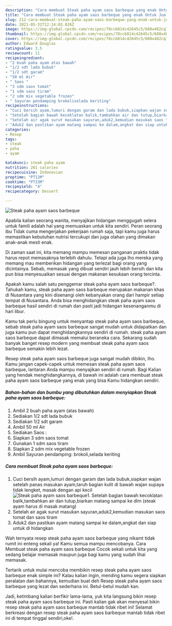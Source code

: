 ```yaml
---
description: "Cara membuat Steak paha ayam saos barbeque yang enak Untuk Jualan"
title: "Cara membuat Steak paha ayam saos barbeque yang enak Untuk Jualan"
slug: 212-cara-membuat-steak-paha-ayam-saos-barbeque-yang-enak-untuk-jualan
date: 2021-05-31T12:14:03.026Z
image: https://img-global.cpcdn.com/recipes/78ccb814c42645c5/680x482cq70/steak-paha-ayam-saos-barbeque-foto-resep-utama.jpg
thumbnail: https://img-global.cpcdn.com/recipes/78ccb814c42645c5/680x482cq70/steak-paha-ayam-saos-barbeque-foto-resep-utama.jpg
cover: https://img-global.cpcdn.com/recipes/78ccb814c42645c5/680x482cq70/steak-paha-ayam-saos-barbeque-foto-resep-utama.jpg
author: Edward Douglas
ratingvalue: 3.5
reviewcount: 11
recipeingredient:
- "2 buah paha ayam atas bawah"
- "1/2 sdt lada bubuk"
- "1/2 sdt garam"
- "50 ml Air"
- " Saos "
- "3 sdm saos tomat"
- "1 sdm saos tiram"
- "2 sdm mix vegetable frozen"
- " Sayuran pendamping brokoliselada keriting"
recipeinstructions:
- "Cuci bersih ayam,lumuri dengan garam dan lada bubuk,siapkan wajan setelah panas masukan ayam,taruh bagian kulit di bawah wajan supaya tidak lengket, masak dengan api kecil"
- "Setelah bagian bawah kecoklatan balik,tambahkan air dan tutup,biarkan matang sampai ke dlm (steak ayam harus di masak matang)"
- "Setelah air agak surut masukan sayuran,aduk2,kemudian masukan saos tomat dan saos tiram"
- "Aduk2 dan pastikan ayam matang sampai ke dalam,angkat dan siap untuk di hidangkan"
categories:
- Resep
tags:
- steak
- paha
- ayam

katakunci: steak paha ayam 
nutrition: 261 calories
recipecuisine: Indonesian
preptime: "PT12M"
cooktime: "PT33M"
recipeyield: "4"
recipecategory: Dessert

---
```



![Steak paha ayam saos barbeque](https://img-global.cpcdn.com/recipes/78ccb814c42645c5/680x482cq70/steak-paha-ayam-saos-barbeque-foto-resep-utama.jpg)

Apabila kalian seorang wanita, menyajikan hidangan menggugah selera untuk famili adalah hal yang memuaskan untuk kita sendiri. Peran seorang ibu Tidak cuma mengerjakan pekerjaan rumah saja, tapi kamu juga harus memastikan kebutuhan nutrisi tercukupi dan juga olahan yang dimakan anak-anak mesti enak.

Di zaman  saat ini, kita memang mampu memesan panganan praktis tidak harus repot memasaknya terlebih dahulu. Tetapi ada juga lho mereka yang memang mau memberikan hidangan yang terlezat bagi orang yang dicintainya. Sebab, memasak yang dibuat sendiri jauh lebih bersih dan kita pun bisa menyesuaikan sesuai dengan makanan kesukaan orang tercinta. 



Apakah kamu salah satu penggemar steak paha ayam saos barbeque?. Tahukah kamu, steak paha ayam saos barbeque merupakan makanan khas di Nusantara yang kini disenangi oleh kebanyakan orang dari hampir setiap tempat di Nusantara. Anda bisa menghidangkan steak paha ayam saos barbeque hasil sendiri di rumah dan pasti jadi hidangan kesenanganmu di hari libur.

Kamu tak perlu bingung untuk menyantap steak paha ayam saos barbeque, sebab steak paha ayam saos barbeque sangat mudah untuk didapatkan dan juga kamu pun dapat menghidangkannya sendiri di rumah. steak paha ayam saos barbeque dapat dimasak memalui beraneka cara. Sekarang sudah banyak banget resep modern yang membuat steak paha ayam saos barbeque semakin lebih lezat.

Resep steak paha ayam saos barbeque juga sangat mudah dibikin, lho. Kamu jangan capek-capek untuk memesan steak paha ayam saos barbeque, lantaran Anda mampu menyajikan sendiri di rumah. Bagi Kalian yang hendak menghidangkannya, di bawah ini adalah cara membuat steak paha ayam saos barbeque yang enak yang bisa Kamu hidangkan sendiri.

<!--inarticleads1-->

##### Bahan-bahan dan bumbu yang dibutuhkan dalam menyiapkan Steak paha ayam saos barbeque:

1. Ambil 2 buah paha ayam (atas bawah)
1. Sediakan 1/2 sdt lada bubuk
1. Sediakan 1/2 sdt garam
1. Ambil 50 ml Air
1. Sediakan  Saos :
1. Siapkan 3 sdm saos tomat
1. Gunakan 1 sdm saos tiram
1. Siapkan 2 sdm mix vegetable frozen
1. Ambil  Sayuran pendamping: brokoli,selada keriting




<!--inarticleads2-->

##### Cara membuat Steak paha ayam saos barbeque:

1. Cuci bersih ayam,lumuri dengan garam dan lada bubuk,siapkan wajan setelah panas masukan ayam,taruh bagian kulit di bawah wajan supaya tidak lengket, masak dengan api kecil
<img src="https://img-global.cpcdn.com/steps/520a0095245734f6/160x128cq70/steak-paha-ayam-saos-barbeque-langkah-memasak-1-foto.jpg" alt="Steak paha ayam saos barbeque">1. Setelah bagian bawah kecoklatan balik,tambahkan air dan tutup,biarkan matang sampai ke dlm (steak ayam harus di masak matang)
1. Setelah air agak surut masukan sayuran,aduk2,kemudian masukan saos tomat dan saos tiram
1. Aduk2 dan pastikan ayam matang sampai ke dalam,angkat dan siap untuk di hidangkan




Wah ternyata resep steak paha ayam saos barbeque yang nikamt tidak rumit ini enteng sekali ya! Kamu semua mampu mencobanya. Cara Membuat steak paha ayam saos barbeque Cocok sekali untuk kita yang sedang belajar memasak maupun juga bagi kamu yang sudah lihai memasak.

Tertarik untuk mulai mencoba membikin resep steak paha ayam saos barbeque enak simple ini? Kalau kalian ingin, mending kamu segera siapkan peralatan dan bahannya, kemudian buat deh Resep steak paha ayam saos barbeque yang lezat dan sederhana ini. Betul-betul mudah kan. 

Jadi, ketimbang kalian berfikir lama-lama, yuk kita langsung bikin resep steak paha ayam saos barbeque ini. Pasti kalian gak akan menyesal bikin resep steak paha ayam saos barbeque mantab tidak ribet ini! Selamat berkreasi dengan resep steak paha ayam saos barbeque mantab tidak ribet ini di tempat tinggal sendiri,oke!.

